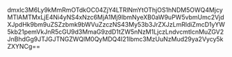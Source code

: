 dmxlc3M6Ly9kMmRmOTdkOC04ZjY4LTRlNmYtOThjOS1hNDM5OWQ4MjcyMTlAMTMxLjE4Ni4yNS4xNzc6MjA1Mj9lbmNyeXB0aW9uPW5vbmUmc2VjdXJpdHk9bm9uZSZzbmk9bWVuZzczNS43My53b3JrZXJzLmRldiZmcD1yYW5kb21pemVkJnR5cGU9d3MmaG9zdD1tZW5nNzM1LjczLndvcmtlcnMuZGV2JnBhdGg9JTJGJTNGZWQlM0QyMDQ4I21lbmc3MzUuNzMud29ya2Vycy5kZXYNCg==
